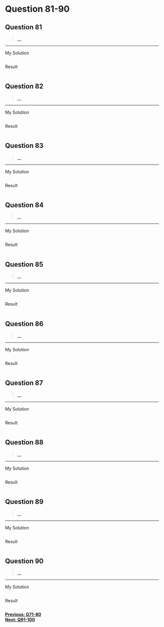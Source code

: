 # Question 81-90

## Question 81

> **__**  

---
My Solution

```python

```

Result

```python

```

## Question 82

> **__**  

---
My Solution

```python

```

Result

```python

```

## Question 83

> **__**  

---
My Solution

```python

```

Result

```python

```

## Question 84

> **__**  

---
My Solution

```python

```

Result

```python

```

## Question 85

> **__**  

---
My Solution

```python

```

Result

```python

```

## Question 86

> **__**  

---
My Solution

```python

```

Result

```python

```

## Question 87

> **__**  

---
My Solution

```python

```

Result

```python

```

## Question 88

> **__**  

---
My Solution

```python

```

Result

```python

```

## Question 89

> **__**  

---
My Solution

```python

```

Result

```python

```

## Question 90

> **__**  

---
My Solution

```python

```

Result

```python

```

[**Previous: Q71-80**](https://github.com/polo871209/break-the-ice-with-python/blob/main/md/Question%271-80.md "Q71-80")  
[**Next: Q91-100**](https://github.com/polo871209/break-the-ice-with-python/blob/main/md/Question%2091-100.md "Q91-100")
